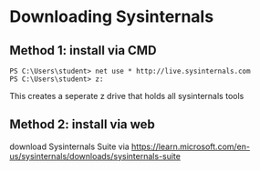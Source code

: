 # Downloading Sysinternals

## Method 1: install via CMD
```
PS C:\Users\student> net use * http://live.sysinternals.com
PS C:\Users\student> z:
```
This creates a seperate z drive that holds all sysinternals tools

## Method 2: install via web
download Sysinternals Suite via https://learn.microsoft.com/en-us/sysinternals/downloads/sysinternals-suite
